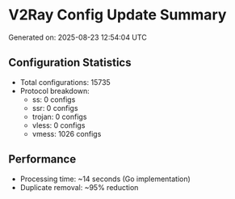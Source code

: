 # V2Ray Config Update Summary
Generated on: 2025-08-23 12:54:04 UTC

## Configuration Statistics
- Total configurations: 15735
- Protocol breakdown:
  - ss: 0 configs
  - ssr: 0 configs
  - trojan: 0 configs
  - vless: 0 configs
  - vmess: 1026 configs

## Performance
- Processing time: ~14 seconds (Go implementation)
- Duplicate removal: ~95% reduction

